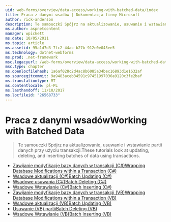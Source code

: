 ```yaml
---
uid: web-forms/overview/data-access/working-with-batched-data/index
title: Praca z danymi wsadów | Dokumentacja firmy Microsoft
author: rick-anderson
description: Te samouczki Spójrz na aktualizowanie, usuwanie i wstawianie partii danych przy użyciu transakcji.
ms.author: aspnetcontent
manager: wpickett
ms.date: 10/05/2011
ms.topic: article
ms.assetid: 95a1d7d3-7fc2-44ac-b27b-912e0e045ee5
ms.technology: dotnet-webforms
ms.prod: .net-framework
msc.legacyurl: /web-forms/overview/data-access/working-with-batched-data
msc.type: chapter
ms.openlocfilehash: 1a6af028c2d4ac8b6085a34bec16893d1e1632af
ms.sourcegitcommit: 9a9483aceb34591c97451997036a9120c3fe2baf
ms.translationtype: MT
ms.contentlocale: pl-PL
ms.lasthandoff: 11/10/2017
ms.locfileid: "26568733"
---
```

<a name="working-with-batched-data"></a><span data-ttu-id="bb609-103">Praca z danymi wsadów</span><span class="sxs-lookup"><span data-stu-id="bb609-103">Working with Batched Data</span></span>
====================
> <span data-ttu-id="bb609-104">Te samouczki Spójrz na aktualizowanie, usuwanie i wstawianie partii danych przy użyciu transakcji.</span><span class="sxs-lookup"><span data-stu-id="bb609-104">These tutorials look at updating, deleting, and inserting batches of data using transactions.</span></span>


- [<span data-ttu-id="bb609-105">Zawijanie modyfikacje bazy danych w transakcji (C#)</span><span class="sxs-lookup"><span data-stu-id="bb609-105">Wrapping Database Modifications within a Transaction (C#)</span></span>](wrapping-database-modifications-within-a-transaction-cs.md)
- [<span data-ttu-id="bb609-106">Wsadowe aktualizacji (C#)</span><span class="sxs-lookup"><span data-stu-id="bb609-106">Batch Updating (C#)</span></span>](batch-updating-cs.md)
- [<span data-ttu-id="bb609-107">Wsadowe usuwania (C#)</span><span class="sxs-lookup"><span data-stu-id="bb609-107">Batch Deleting (C#)</span></span>](batch-deleting-cs.md)
- [<span data-ttu-id="bb609-108">Wsadowe Wstawianie (C#)</span><span class="sxs-lookup"><span data-stu-id="bb609-108">Batch Inserting (C#)</span></span>](batch-inserting-cs.md)
- [<span data-ttu-id="bb609-109">Zawijanie modyfikacje bazy danych w transakcji (VB)</span><span class="sxs-lookup"><span data-stu-id="bb609-109">Wrapping Database Modifications within a Transaction (VB)</span></span>](wrapping-database-modifications-within-a-transaction-vb.md)
- [<span data-ttu-id="bb609-110">Wsadowe aktualizacji (VB)</span><span class="sxs-lookup"><span data-stu-id="bb609-110">Batch Updating (VB)</span></span>](batch-updating-vb.md)
- [<span data-ttu-id="bb609-111">Usuwanie (VB) partii</span><span class="sxs-lookup"><span data-stu-id="bb609-111">Batch Deleting (VB)</span></span>](batch-deleting-vb.md)
- [<span data-ttu-id="bb609-112">Wsadowe Wstawianie (VB)</span><span class="sxs-lookup"><span data-stu-id="bb609-112">Batch Inserting (VB)</span></span>](batch-inserting-vb.md)
